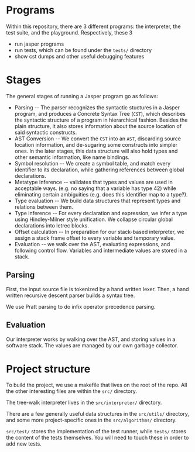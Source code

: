# Programs

Within this repository, there are 3 different programs: the interpreter, the
test suite, and the playground. Respectively, these 3

- run jasper programs
- run tests, which can be found under the `tests/` directory
- show cst dumps and other useful debugging features

# Stages

The general stages of running a Jasper program go as follows:

 - Parsing -- The parser recognizes the syntactic stuctures in a Jasper program,
 and produces a Concrete Syntax Tree (`CST`), which describes the syntactic
 structure of a program in hierarchical fashion. Besides the plain structure, it
 also stores information about the source location of said syntactic constructs.
 - AST Conversion -- We convert the `CST` into an `AST`, discarding source
 location information, and de-sugaring some constructs into simpler ones.
 In the later stages, this data structure will also hold types and other semantic
 information, like name bindings.
 - Symbol resolution -- We create a symbol table, and match every identifier to
 its declaration, while gathering references between global declarations.
 - Metatype inference -- validates that types and values are used in acceptable
 ways. (e.g. no saying that a variable has type 42) while eliminating certain
 ambiguities (e.g. does this identifier map to a type?).
 - Type evaluation -- We build data structures that represent types and
 relations between them.
 - Type inference -- For every declaration and expression, we infer a type using
 Hindley-Milner style unification. We collapse circular global declarations into
 letrec blocks.
 - Offset calculation -- In preparation for our stack-based interpreter, we
 assign a stack frame offset to every variable and temporary value.
 - Evaluation -- we walk over the AST, evaluating expressions, and following
 control flow. Variables and intermediate values are stored in a stack.

## Parsing

First, the input source file is tokenized by a hand written lexer. Then, a hand
written recursive descent parser builds a syntax tree.

We use Pratt parsing to do infix operator precedence parsing.

## Evaluation

Our interpreter works by walking over the AST, and storing values in a software
stack. The values are managed by our own garbage collector.

# Project structure

To build the project, we use a makefile that lives on the root of the repo. All
the other interesting files are within the `src/` directory.

The tree-walk interpreter lives in the `src/interpreter/` directory.

There are a few generally useful data structures in the `src/utils/` directory,
and some more project-specific ones in the `src/algorithms/` directory.

`src/test/` stores the implementation of the test runner, while `tests/`
stores the content of the tests themselves. You will need to touch these in
order to add new tests.
